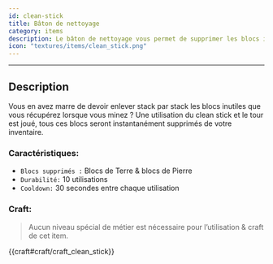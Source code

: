 ```yaml
---
id: clean-stick
title: Bâton de nettoyage
category: items
description: Le bâton de nettoyage vous permet de supprimer les blocs inutiles de votre inventaire !
icon: "textures/items/clean_stick.png"
---
```

___
## Description

Vous en avez marre de devoir enlever stack par stack les blocs inutiles que vous récupérez lorsque vous minez ? 
Une utilisation du clean stick et le tour est joué, tous ces blocs seront instantanément supprimés de votre inventaire.

### Caractéristiques:

* ``Blocs supprimés :`` Blocs de Terre & blocs de Pierre
* ``Durabilité:`` 10 utilisations
* ``Cooldown:`` 30 secondes entre chaque utilisation
    
### Craft: 

> Aucun niveau spécial de métier est nécessaire pour l’utilisation & craft de cet item.  

{{craft#craft/craft_clean_stick}}
